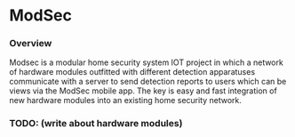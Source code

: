 # ModSec

### Overview

Modsec is a modular home security system IOT project in which a network of hardware modules outfitted with different detection apparatuses communicate with a server to send detection reports to users which can be views via the ModSec mobile app. The key is easy and fast integration of new hardware modules into an existing home security network.


### TODO: (write about hardware modules)


